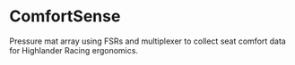 # ComfortSense
Pressure mat array using FSRs and multiplexer to collect seat comfort data for Highlander Racing ergonomics.

